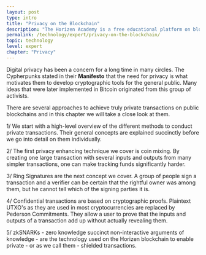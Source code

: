 ```yaml
---
layout: post
type: intro
title: "Privacy on the Blockchain"
description: "The Horizen Academy is a free educational platform on blockchain technology, cryptocurrency, and privacy. This chapter is is not available yet. We add content frequently, sign up for our newsletter for notifications when it's released."
permalink: /technology/expert/privacy-on-the-blockchain/
topic: technology
level: expert
chapter: "Privacy"
---
```


Digital privacy has been a concern for a long time in many circles. The Cypherpunks stated in their **Manifesto** that the need for privacy is what motivates them to develop cryptographic tools for the general public. Many ideas that were later implemented in Bitcoin originated from this group of activists.

There are several approaches to achieve truly private transactions on public blockchains and in this chapter we will take a close look at them.

1/ We start with a high-level overview of the different methods to conduct private transactions. Their general concepts are explained succinctly before we go into detail on them individually.

2/ The first privacy enhancing technique we cover is coin mixing. By creating one large transaction with several inputs and outputs from many simpler transactions, one can make tracking funds significantly harder.

3/ Ring Signatures are the next concept we cover. A group of people sign a transaction and a verifier can be certain that the rightful owner was among them, but he cannot tell which of the signing parties it is.

4/ Confidential transactions are based on cryptographic proofs. Plaintext UTXO's as they are used in most cryptocurrencies are replaced by Pederson Commitments. They allow a user to prove that the inputs and outputs of a transaction add up without actually revealing them.

5/ zkSNARKs - zero knowledge succinct non-interactive arguments of knowledge - are the technology used on the Horizen blockchain to enable private - or as we call them - shielded transactions.
